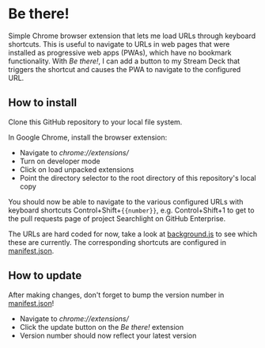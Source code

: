 # Be there!

Simple Chrome browser extension that lets me load URLs through keyboard shortcuts. This is useful to navigate to URLs in web pages that were installed as progressive web apps (PWAs), which have no bookmark functionality. With _Be there!_, I can add a button to my Stream Deck that triggers the shortcut and causes the PWA to navigate to the configured URL.

## How to install

Clone this GitHub repository to your local file system.

In Google Chrome, install the browser extension:

* Navigate to _chrome://extensions/_
* Turn on developer mode
* Click on load unpacked extensions
* Point the directory selector to the root directory of this repository's local copy

You should now be able to navigate to the various configured URLs with keyboard shortcuts Control+Shift+`{{number}}`, e.g. Control+Shift+1 to get to the pull requests page of project Searchlight on GitHub Enterprise.

The URLs are hard coded for now, take a look at [background.js](background.js) to see which these are currently. The corresponding shortcuts are configured in [manifest.json](manifest.json).

## How to update

After making changes, don't forget to bump the version number in [manifest.json](manifest.json)!

* Navigate to _chrome://extensions/_
* Click the update button on the _Be there!_ extension
* Version number should now reflect your latest version
